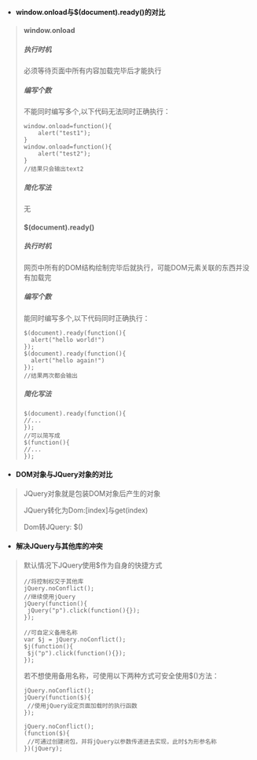 - #### window.onload与$(document).ready()的对比

> #### window.onload
>
> ##### 执行时机 
>
> 必须等待页面中所有内容加载完毕后才能执行 
>
> ##### 编写个数 
>
> 不能同时编写多个,以下代码无法同时正确执行：
> ```
> window.onload=function(){
>     alert("test1");
> }
> window.onload=function(){
>     alert("test2");
> }
> //结果只会输出text2
> ```
> ##### 简化写法
> 无
>
>  #### $(document).ready()
>
> ##### 执行时机 
>
>  网页中所有的DOM结构绘制完毕后就执行，可能DOM元素关联的东西并没有加载完
>
> ##### 编写个数 
>
> 能同时编写多个,以下代码同时正确执行：
> ```
> $(document).ready(function(){
>   alert("hello world!")
> });
> $(document).ready(function(){
>   alert("hello again!")
> });
> //结果两次都会输出
> ```
> ##### 简化写法
> ```
> $(document).ready(function(){
> //...
> });
> //可以简写成
> $(function(){
> //...
> });
> ```

- #### DOM对象与JQuery对象的对比

> JQuery对象就是包装DOM对象后产生的对象
>
> JQuery转化为Dom:[index]与get(index)
>
>Dom转JQuery: $()


- #### 解决JQuery与其他库的冲突

> 默认情况下JQuery使用$作为自身的快捷方式
>```
>//将控制权交于其他库
> jQuery.noConflict();
>//继续使用jQuery
>jQuery(function(){
>  jQuery("p").click(function(){});
>});
>```  
>
>```
>//可自定义备用名称
>var $j = jQuery.noConflict();
>$j(function(){
>  $j("p").click(function(){});
>});
>```
> 若不想使用备用名称，可使用以下两种方式可安全使用$()方法：
>```
>jQuery.noConflict();
>jQuery(function($){
>  //使用jQuery设定页面加载时的执行函数
>});
>```
>```
>jQuery.noConflict();
>(function($){
>  //可通过创建闭包，并将jQuery以参数传递进去实现，此时$为形参名称
>})(jQuery);
>```
